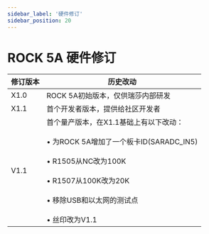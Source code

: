 ```yaml
---
sidebar_label: '硬件修订'
sidebar_position: 20
---
```


# ROCK 5A 硬件修订

| 修订版本 | 历史改动                                                      |
| -------- | ------------------------------------------------------------ |
| X1.0     | ROCK 5A初始版本，仅供瑞莎内部研发 |
| X1.1     | 首个开发者版本，提供给社区开发者 |
| V1.1     | 首个量产版本，在X1.1基础上有以下改动：<br></br>• 为ROCK 5A增加了一个板卡ID(SARADC_IN5)<br></br>• R1505从NC改为100K<br></br>• R1507从100K改为20K<br></br>• 移除USB和以太网的测试点<br></br>• 丝印改为V1.1 |
